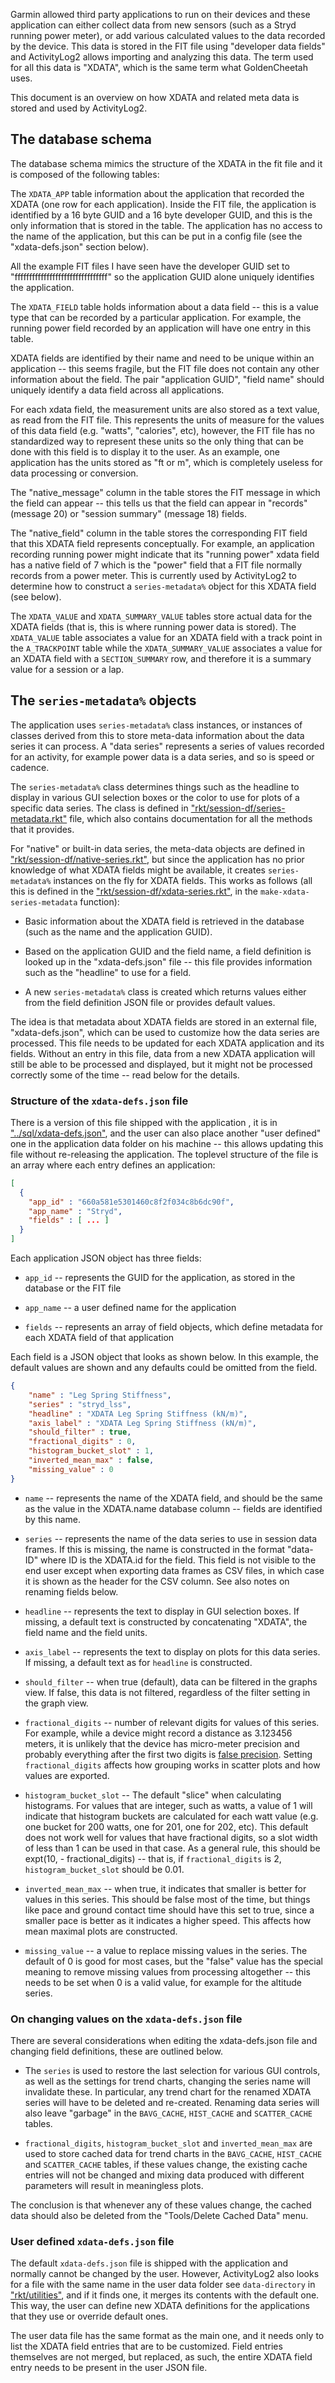 
Garmin allowed third party applications to run on their devices and these
application can either collect data from new sensors (such as a Stryd running
power meter), or add various calculated values to the data recorded by the
device.  This data is stored in the FIT file using "developer data fields" and
ActivityLog2 allows importing and analyzing this data.  The term used for all
this data is "XDATA", which is the same term what GoldenCheetah uses.

This document is an overview on how XDATA and related meta data is stored and
used by ActivityLog2.

## The database schema

The database schema mimics the structure of the XDATA in the fit file and it
is composed of the following tables:

The `XDATA_APP` table information about the application that recorded the
XDATA (one row for each application).  Inside the FIT file, the application is
identified by a 16 byte GUID and a 16 byte developer GUID, and this is the
only information that is stored in the table.  The application has no access
to the name of the application, but this can be put in a config file (see the
"xdata-defs.json" section below).

All the example FIT files I have seen have the developer GUID set to
"ffffffffffffffffffffffffffffffff" so the application GUID alone uniquely
identifies the application.

The `XDATA_FIELD` table holds information about a data field -- this is a
value type that can be recorded by a particular application. For example, the
running power field recorded by an application will have one entry in this
table.

XDATA fields are identified by their name and need to be unique within an
application -- this seems fragile, but the FIT file does not contain any other
information about the field.  The pair "application GUID", "field name" should
uniquely identify a data field across all applications.

For each xdata field, the measurement units are also stored as a text value,
as read from the FIT file.  This represents the units of measure for the
values of this data field (e.g. "watts", "calories", etc), however, the FIT
file has no standardized way to represent these units so the only thing that
can be done with this field is to display it to the user.  As an example, one
application has the units stored as "ft or m", which is completely useless for
data processing or conversion.

The "native_message" column in the table stores the FIT message in which the
field can appear -- this tells us that the field can appear in "records"
(message 20) or "session summary" (message 18) fields.

The "native_field" column in the table stores the corresponding FIT field that
this XDATA field represents conceptually.  For example, an application
recording running power might indicate that its "running power" xdata field
has a native field of 7 which is the "power" field that a FIT file normally
records from a power meter.  This is currently used by ActivityLog2 to
determine how to construct a `series-metadata%` object for this XDATA field
(see below).

The `XDATA_VALUE` and `XDATA_SUMMARY_VALUE` tables store actual data for the
XDATA fields (that is, this is where running power data is stored).  The
`XDATA_VALUE` table associates a value for an XDATA field with a track point
in the `A_TRACKPOINT` table while the `XDATA_SUMMARY_VALUE` associates a value
for an XDATA field with a `SECTION_SUMMARY` row, and therefore it is a summary
value for a session or a lap.

## The `series-metadata%` objects

The application uses `series-metadata%` class instances, or instances of
classes derived from this to store meta-data information about the data series
it can process.  A "data series" represents a series of values recorded for an
activity, for example power data is a data series, and so is speed or cadence.

The `series-metadata%` class determines things such as the headline to display
in various GUI selection boxes or the color to use for plots of a specific
data series.  The class is defined in
["rkt/session-df/series-metadata.rkt"](../rkt/session-df/series-metadata.rkt)
file, which also contains documentation for all the methods that it provides.

For "native" or built-in data series, the meta-data objects are defined in
["rkt/session-df/native-series.rkt"](../rkt/session-df/native-series.rkt), but
since the application has no prior knowledge of what XDATA fields might be
available, it creates `series-metadata%` instances on the fly for XDATA
fields.  This works as follows (all this is defined in the
["rkt/session-df/xdata-series.rkt"](../rkt/session-df/xdata-series.rkt), in
the `make-xdata-series-metadata` function):

* Basic information about the XDATA field is retrieved in the database (such
  as the name and the application GUID).
  
* Based on the application GUID and the field name, a field definition is
  looked up in the "xdata-defs.json" file -- this file provides information
  such as the "headline" to use for a field.
  
* A new `series-metadata%` class is created which returns values either from
  the field definition JSON file or provides default values.

The idea is that metadata about XDATA fields are stored in an external file,
"xdata-defs.json", which can be used to customize how the data series are
processed.  This file needs to be updated for each XDATA application and its
fields.  Without an entry in this file, data from a new XDATA application will
still be able to be processed and displayed, but it might not be processed
correctly some of the time -- read below for the details.

### Structure of the `xdata-defs.json` file

There is a version of this file shipped with the application , it is in
["../sql/xdata-defs.json"](../sql/xdata-defs.json), and the user can also
place another "user defined" one in the application data folder on his machine
-- this allows updating this file without re-releasing the application.  The
toplevel structure of the file is an array where each entry defines an
application:

```json
[
  {
    "app_id" : "660a581e5301460c8f2f034c8b6dc90f",
    "app_name" : "Stryd",
    "fields" : [ ... ]
  }
]
```

Each application JSON object has three fields:

* `app_id` -- represents the GUID for the application, as stored in the
  database or the FIT file
  
* `app_name` -- a user defined name for the application

* `fields` -- represents an array of field objects, which define metadata for
  each XDATA field of that application
  
Each field is a JSON object that looks as shown below. In this example, the
default values are shown and any defaults could be omitted from the field.

```json
{
    "name" : "Leg Spring Stiffness",
    "series" : "stryd_lss",
    "headline" : "XDATA Leg Spring Stiffness (kN/m)",
    "axis_label" : "XDATA Leg Spring Stiffness (kN/m)",
    "should_filter" : true,
    "fractional_digits" : 0,
    "histogram_bucket_slot" : 1,
    "inverted_mean_max" : false,
    "missing_value" : 0
}
```

* `name` -- represents the name of the XDATA field, and should be the same as
  the value in the XDATA.name database column -- fields are identified by this
  name.

* `series` -- represents the name of the data series to use in session data
  frames.  If this is missing, the name is constructed in the format "data-ID"
  where ID is the XDATA.id for the field.  This field is not visible to the
  end user except when exporting data frames as CSV files, in which case it is
  shown as the header for the CSV column.  See also notes on renaming fields
  below.
  
* `headline` -- represents the text to display in GUI selection boxes.  If
  missing, a default text is constructed by concatenating "XDATA", the field
  name and the field units.

* `axis_label` -- represents the text to display on plots for this data
  series.  If missing, a default text as for `headline` is constructed.

* `should_filter` -- when true (default), data can be filtered in the graphs
  view.  If false, this data is not filtered, regardless of the filter setting
  in the graph view.

* `fractional_digits` -- number of relevant digits for values of this series.
  For example, while a device might record a distance as 3.123456 meters, it
  is unlikely that the device has micro-meter precision and probably
  everything after the first two digits is [false
  precision](https://en.wikipedia.org/wiki/False_precision).  Setting
  `fractional_digits` affects how grouping works in scatter plots and how
  values are exported.

* `histogram_bucket_slot` -- The default "slice" when calculating histograms.
  For values that are integer, such as watts, a value of 1 will indicate that
  histogram buckets are calculated for each watt value (e.g. one bucket for
  200 watts, one for 201, one for 202, etc).  This default does not work well
  for values that have fractional digits, so a slot width of less than 1 can
  be used in that case.  As a general rule, this should be expt(10, -
  fractional_digits) -- that is, if `fractional_digits` is 2,
  `histogram_bucket_slot` should be 0.01.

* `inverted_mean_max` -- when true, it indicates that smaller is better for
  values in this series.  This should be false most of the time, but things
  like pace and ground contact time should have this set to true, since a
  smaller pace is better as it indicates a higher speed.  This affects how
  mean maximal plots are constructed.

* `missing_value` -- a value to replace missing values in the series.  The
  default of 0 is good for most cases, but the "false" value has the special
  meaning to remove missing values from processing altogether -- this needs to
  be set when 0 is a valid value, for example for the altitude series.
  
### On changing values on the `xdata-defs.json` file

There are several considerations when editing the xdata-defs.json file and
changing field definitions, these are outlined below.

* The `series` is used to restore the last selection for various GUI controls,
  as well as the settings for trend charts, changing the series name will
  invalidate these.  In particular, any trend chart for the renamed XDATA
  series will have to be deleted and re-created.  Renaming data series will
  also leave "garbage" in the `BAVG_CACHE`, `HIST_CACHE` and `SCATTER_CACHE`
  tables.
  
* `fractional_digits`, `histogram_bucket_slot` and `inverted_mean_max` are
  used to store cached data for trend charts in the `BAVG_CACHE`, `HIST_CACHE`
  and `SCATTER_CACHE` tables, if these values change, the existing cache
  entries will not be changed and mixing data produced with different
  parameters will result in meaningless plots.
  
The conclusion is that whenever any of these values change, the cached data
should also be deleted from the "Tools/Delete Cached Data" menu.

### User defined `xdata-defs.json` file

The default `xdata-defs.json` file is shipped with the application and
normally cannot be changed by the user.  However, ActivityLog2 also looks for
a file with the same name in the user data folder see `data-directory` in
["rkt/utilities"](../rkt/utilitites.rkt), and if it finds one, it merges its
contents with the default one.  This way, the user can define new XDATA
definitions for the applications that they use or override default ones.

The user data file has the same format as the main one, and it needs only to
list the XDATA field entries that are to be customized. Field entries
themselves are not merged, but replaced, as such, the entire XDATA field entry
needs to be present in the user JSON file.
